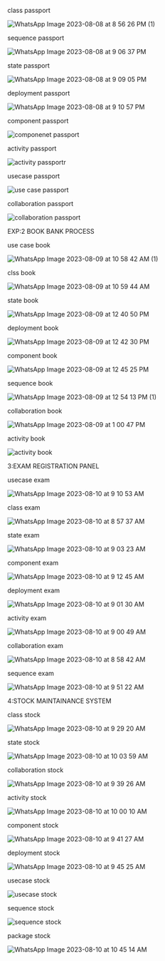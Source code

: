 class passport

![WhatsApp Image 2023-08-08 at 8 56 26 PM (1)](https://github.com/janumavilla/CSA11-ooad/assets/112294762/fb1b3423-ef4c-42a3-85fc-6c379085e922)

sequence passport

![WhatsApp Image 2023-08-08 at 9 06 37 PM](https://github.com/janumavilla/CSA11-ooad/assets/112294762/0bacbbc3-99c5-4954-a4be-06362df437fb)

state passport

![WhatsApp Image 2023-08-08 at 9 09 05 PM](https://github.com/janumavilla/CSA11-ooad/assets/112294762/09068428-ee73-4a15-a13d-e462826f34da)

deployment passport

![WhatsApp Image 2023-08-08 at 9 10 57 PM](https://github.com/janumavilla/CSA11-ooad/assets/112294762/9eda4fb4-d50d-4ade-be19-358c9e9fb936)

component passport

![componenet passport](https://github.com/janumavilla/CSA11-ooad/assets/112294762/a5f74be3-23d0-4dbb-9085-7bfd4ee58822)

activity passport

![activity passportr](https://github.com/janumavilla/CSA11-ooad/assets/112294762/5f019642-9360-4e49-a93d-44c8dc9cf5b4)

usecase passport

![use case passport](https://github.com/janumavilla/CSA11-ooad/assets/112294762/6facd0df-72d8-444f-9f53-e57054ccf7d6)

collaboration passport

![collaboration passport](https://github.com/janumavilla/CSA11-ooad/assets/112294762/b410a82d-69eb-44c7-840a-be09e70b5fad)

EXP:2 BOOK BANK PROCESS

use case book

![WhatsApp Image 2023-08-09 at 10 58 42 AM (1)](https://github.com/janumavilla/CSA11-ooad/assets/112294762/d68f4a9c-6626-4b36-ac4f-eaf2c5a844f3)

clss book

![WhatsApp Image 2023-08-09 at 10 59 44 AM](https://github.com/janumavilla/CSA11-ooad/assets/112294762/3f443eab-45dc-4528-a7f9-8e689470a955)

state book

![WhatsApp Image 2023-08-09 at 12 40 50 PM](https://github.com/janumavilla/CSA11-ooad/assets/112294762/6a3db3ac-63bc-4e75-a30b-44eefa2cc89b)

deployment book

![WhatsApp Image 2023-08-09 at 12 42 30 PM](https://github.com/janumavilla/CSA11-ooad/assets/112294762/43eb1812-0353-4d3e-8e1b-621400cd0ae8)

component book

![WhatsApp Image 2023-08-09 at 12 45 25 PM](https://github.com/janumavilla/CSA11-ooad/assets/112294762/c17034f2-624a-4013-9596-a32f9f02044c)

sequence book

![WhatsApp Image 2023-08-09 at 12 54 13 PM (1)](https://github.com/janumavilla/CSA11-ooad/assets/112294762/ebe7fcbd-1c52-4343-ab4b-188c569ec97e)

collaboration book

![WhatsApp Image 2023-08-09 at 1 00 47 PM](https://github.com/janumavilla/CSA11-ooad/assets/112294762/df3e59bc-b8ec-467e-b1ff-b228f37c424f)

activity book

![activity book](https://github.com/janumavilla/CSA11-ooad/assets/112294762/b7381bea-7bd1-4fcd-80b2-c928a81b445c)

3:EXAM REGISTRATION PANEL

usecase exam

![WhatsApp Image 2023-08-10 at 9 10 53 AM](https://github.com/janumavilla/CSA11-ooad/assets/112294762/e125ba23-e7f8-46a2-8f48-fdd23939fef7)

class exam

![WhatsApp Image 2023-08-10 at 8 57 37 AM](https://github.com/janumavilla/CSA11-ooad/assets/112294762/731224ed-42be-40a8-bcd0-16924be49c9f)

state exam

![WhatsApp Image 2023-08-10 at 9 03 23 AM](https://github.com/janumavilla/CSA11-ooad/assets/112294762/f7b104a8-77dd-460d-9d14-20f447ec616c)

component exam

![WhatsApp Image 2023-08-10 at 9 12 45 AM](https://github.com/janumavilla/CSA11-ooad/assets/112294762/6570dd97-c596-40bd-94fb-1b256b43f41f)

deployment exam

![WhatsApp Image 2023-08-10 at 9 01 30 AM](https://github.com/janumavilla/CSA11-ooad/assets/112294762/62d1cc96-ff50-4434-afd0-18a471a1f85f)

activity exam

![WhatsApp Image 2023-08-10 at 9 00 49 AM](https://github.com/janumavilla/CSA11-ooad/assets/112294762/23217cd0-3094-4f89-87f6-5124601d80f4)

collaboration exam

![WhatsApp Image 2023-08-10 at 8 58 42 AM](https://github.com/janumavilla/CSA11-ooad/assets/112294762/67bde369-32ed-4542-89b5-e2b1537b833a)

sequence exam

![WhatsApp Image 2023-08-10 at 9 51 22 AM](https://github.com/janumavilla/CSA11-ooad/assets/112294762/97358bcb-5d9a-467a-9a61-7ea4da815855)

4:STOCK MAINTAINANCE SYSTEM

class stock

![WhatsApp Image 2023-08-10 at 9 29 20 AM](https://github.com/janumavilla/CSA11-ooad/assets/112294762/f403f03b-0d9e-4e94-814c-b0e049c0c9d5)

state stock

![WhatsApp Image 2023-08-10 at 10 03 59 AM](https://github.com/janumavilla/CSA11-ooad/assets/112294762/20e4f69f-111f-4d6a-96a2-16362427624f)

collaboration stock

![WhatsApp Image 2023-08-10 at 9 39 26 AM](https://github.com/janumavilla/CSA11-ooad/assets/112294762/3e11ee57-17ac-4cca-a7fb-42f4181b7a96)

activity stock

![WhatsApp Image 2023-08-10 at 10 00 10 AM](https://github.com/janumavilla/CSA11-ooad/assets/112294762/cd39898b-04ce-425d-968e-de29cb83f571)

component stock

![WhatsApp Image 2023-08-10 at 9 41 27 AM](https://github.com/janumavilla/CSA11-ooad/assets/112294762/442e9a26-d25f-4f42-a51e-b03965169115)

deployment stock

![WhatsApp Image 2023-08-10 at 9 45 25 AM](https://github.com/janumavilla/CSA11-ooad/assets/112294762/c6230e1e-cb43-456f-a701-df0b2203db63)

usecase stock

![usecase stock](https://github.com/janumavilla/CSA11-ooad/assets/112294762/e04abc11-e0ea-40b3-918a-26507cca7411)

sequence stock

![sequence stock](https://github.com/janumavilla/CSA11-ooad/assets/112294762/62d0846a-5d50-474c-b6b3-b7705a0bc6b6)

package stock

![WhatsApp Image 2023-08-10 at 10 45 14 AM](https://github.com/janumavilla/CSA11-ooad/assets/112294762/33f65292-1ade-4e84-b523-40e1d42dd8fc)































